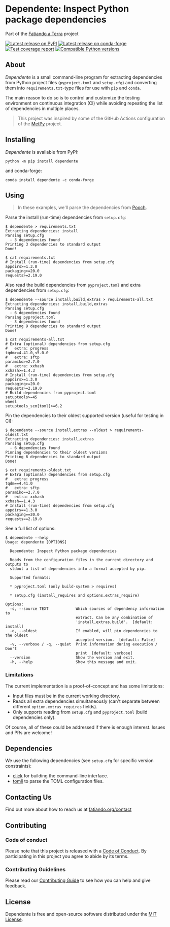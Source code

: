 # Dependente: Inspect Python package dependencies

Part of the [Fatiando a Terra][fatiando] project

[![Latest release on PyPI](https://img.shields.io/pypi/v/dependente.svg?style=flat-square)][pypi]
[![Latest release on conda-forge](https://img.shields.io/conda/vn/conda-forge/dependente.svg?style=flat-square)][conda-forge]
[![Test coverage report](https://img.shields.io/codecov/c/github/fatiando/dependente/main?style=flat-square)][coverage]
[![Compatible Python versions](https://img.shields.io/pypi/pyversions/dependente.svg?style=flat-square)][pypi]

## About

*Dependente* is a small command-line program for extracting
dependencies from Python project files (`pyproject.toml` and `setup.cfg`)
and converting them into `requirements.txt`-type files for use with
`pip` and `conda`.

The main reason to do so is to control and customize the testing
environment on continuous integration (CI) while avoiding repeating
the list of dependencies in multiple places.

> This project was inspired by some of the GitHub Actions configuration of the
> [MetPy](https://github.com/Unidata/MetPy) project.

## Installing

*Dependente* is available from PyPI:

```
python -m pip install dependente
```

and conda-forge:

```
conda install dependente -c conda-forge
```

## Using

> In these examples, we'll parse the dependencies from
> [Pooch](https://github.com/fatiando/pooch).

Parse the install (run-time) dependencies from `setup.cfg`:

```
$ dependente > requirements.txt
Extracting dependencies: install
Parsing setup.cfg
  - 3 dependencies found
Printing 3 dependencies to standard output
Done!

$ cat requirements.txt
# Install (run-time) dependencies from setup.cfg
appdirs>=1.3.0
packaging>=20.0
requests>=2.19.0
```

Also read the build dependencies from `pyproject.toml` and extra dependencies
from `setup.cfg`:

```
$ dependente --source install,build,extras > requirements-all.txt
Extracting dependencies: install,build,extras
Parsing setup.cfg
  - 6 dependencies found
Parsing pyproject.toml
  - 3 dependencies found
Printing 9 dependencies to standard output
Done!

$ cat requirements-all.txt
# Extra (optional) dependencies from setup.cfg
#   extra: progress
tqdm>=4.41.0,<5.0.0
#   extra: sftp
paramiko>=2.7.0
#   extra: xxhash
xxhash>=1.4.3
# Install (run-time) dependencies from setup.cfg
appdirs>=1.3.0
packaging>=20.0
requests>=2.19.0
# Build dependencies from pyproject.toml
setuptools>=45
wheel
setuptools_scm[toml]>=6.2
```

Pin the dependencies to their oldest supported version (useful for testing
in CI):

```
$ dependente --source install,extras --oldest > requirements-oldest.txt
Extracting dependencies: install,extras
Parsing setup.cfg
  - 6 dependencies found
Pinning dependencies to their oldest versions
Printing 6 dependencies to standard output
Done!

$ cat requirements-oldest.txt
# Extra (optional) dependencies from setup.cfg
#   extra: progress
tqdm==4.41.0
#   extra: sftp
paramiko==2.7.0
#   extra: xxhash
xxhash==1.4.3
# Install (run-time) dependencies from setup.cfg
appdirs==1.3.0
packaging==20.0
requests==2.19.0
```

See a full list of options:

```
$ dependente --help
Usage: dependente [OPTIONS]

  Dependente: Inspect Python package dependencies

  Reads from the configuration files in the current directory and outputs to
  stdout a list of dependencies into a format accepted by pip.

  Supported formats:

  * pyproject.toml (only build-system > requires)

  * setup.cfg (install_requires and options.extras_require)

Options:
  -s, --source TEXT            Which sources of dependency information to
                               extract. Can be any combination of
                               'install,extras,build'.  [default: install]
  -o, --oldest                 If enabled, will pin dependencies to the oldest
                               accepted version.  [default: False]
  -v, --verbose / -q, --quiet  Print information during execution / Don't
                               print  [default: verbose]
  --version                    Show the version and exit.
  -h, --help                   Show this message and exit.
```

### Limitations

The current implementation is a proof-of-concept and has some limitations:

* Input files must be in the current working directory.
* Reads all extra dependencies simultaneously (can't separate between different
  `option.extras_requires` fields).
* Only supports reading from `setup.cfg` and `pyproject.toml` (build
  dependencies only).

Of course, all of these could be addressed if there is enough interest.
Issues and PRs are welcome!

## Dependencies

We use the following dependencies (see `setup.cfg` for specific version
constraints):

* [click](https://click.palletsprojects.com) for building the command-line
  interface.
* [tomli](https://github.com/hukkin/tomli) to parse the TOML configuration
  files.

## Contacting Us

Find out more about how to reach us at
[fatiando.org/contact][contact]

## Contributing

### Code of conduct

Please note that this project is released with a [Code of Conduct][coc].
By participating in this project you agree to abide by its terms.

### Contributing Guidelines

Please read our
[Contributing Guide][contrib]
to see how you can help and give feedback.

## License

Dependente is free and open-source software distributed under the
[MIT License][license].

[pypi]: https://pypi.org/project/dependente/
[conda-forge]: https://github.com/conda-forge/dependente-feedstock
[coverage]: https://app.codecov.io/gh/fatiando/dependente
[license]: https://github.com/fatiando/dependente/blob/main/LICENSE.txt
[contrib]: https://github.com/fatiando/dependente/blob/main/CONTRIBUTING.md
[coc]: https://github.com/fatiando/community/blob/main/CODE_OF_CONDUCT.md
[fatiando]: https://www.fatiando.org
[contact]: https://www.fatiando.org/contact
